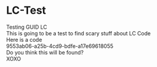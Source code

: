 # LC-Test
Testing GUID LC<br />
This is going to be a test to find scary stuff about LC Code<br/>
Here is a code<br/>
9553ab06-a25b-4cd9-bdfe-a17e69618055<br/>
Do you think this will be found?<br/>
XOXO

